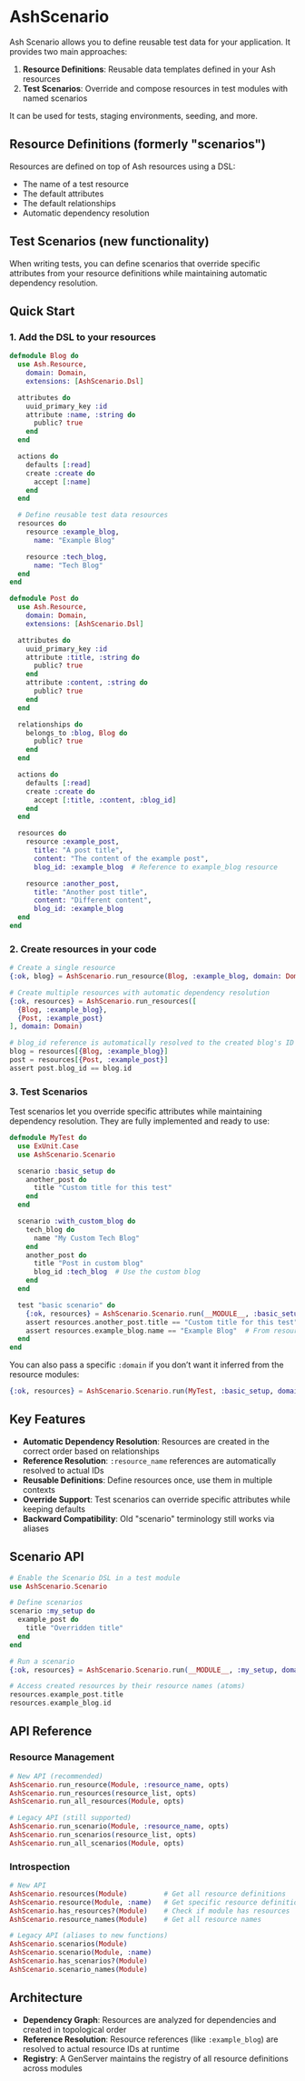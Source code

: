 # AshScenario

Ash Scenario allows you to define reusable test data for your application. It provides two main approaches:

1. **Resource Definitions**: Reusable data templates defined in your Ash resources
2. **Test Scenarios**: Override and compose resources in test modules with named scenarios

It can be used for tests, staging environments, seeding, and more.

## Resource Definitions (formerly "scenarios")
Resources are defined on top of Ash resources using a DSL:
- The name of a test resource
- The default attributes  
- The default relationships
- Automatic dependency resolution

## Test Scenarios (new functionality)
When writing tests, you can define scenarios that override specific attributes from your resource definitions while maintaining automatic dependency resolution.


## Quick Start

### 1. Add the DSL to your resources

```elixir
defmodule Blog do
  use Ash.Resource,
    domain: Domain,
    extensions: [AshScenario.Dsl]

  attributes do
    uuid_primary_key :id
    attribute :name, :string do
      public? true
    end
  end

  actions do
    defaults [:read]
    create :create do
      accept [:name]
    end
  end

  # Define reusable test data resources
  resources do
    resource :example_blog,
      name: "Example Blog"

    resource :tech_blog,  
      name: "Tech Blog"
  end
end

defmodule Post do
  use Ash.Resource,
    domain: Domain,
    extensions: [AshScenario.Dsl]

  attributes do
    uuid_primary_key :id
    attribute :title, :string do
      public? true
    end
    attribute :content, :string do
      public? true
    end
  end

  relationships do
    belongs_to :blog, Blog do
      public? true
    end
  end

  actions do
    defaults [:read]
    create :create do
      accept [:title, :content, :blog_id]
    end
  end

  resources do
    resource :example_post,
      title: "A post title",
      content: "The content of the example post",
      blog_id: :example_blog  # Reference to example_blog resource

    resource :another_post,
      title: "Another post title", 
      content: "Different content",
      blog_id: :example_blog
  end
end
```

### 2. Create resources in your code

```elixir
# Create a single resource
{:ok, blog} = AshScenario.run_resource(Blog, :example_blog, domain: Domain)

# Create multiple resources with automatic dependency resolution  
{:ok, resources} = AshScenario.run_resources([
  {Blog, :example_blog},
  {Post, :example_post}
], domain: Domain)

# blog_id reference is automatically resolved to the created blog's ID
blog = resources[{Blog, :example_blog}]
post = resources[{Post, :example_post}]
assert post.blog_id == blog.id
```

### 3. Test Scenarios

Test scenarios let you override specific attributes while maintaining dependency resolution. They are fully implemented and ready to use:

```elixir
defmodule MyTest do
  use ExUnit.Case
  use AshScenario.Scenario

  scenario :basic_setup do
    another_post do
      title "Custom title for this test"
    end
  end

  scenario :with_custom_blog do
    tech_blog do
      name "My Custom Tech Blog"  
    end
    another_post do
      title "Post in custom blog"
      blog_id :tech_blog  # Use the custom blog
    end
  end

  test "basic scenario" do
    {:ok, resources} = AshScenario.Scenario.run(__MODULE__, :basic_setup)
    assert resources.another_post.title == "Custom title for this test"
    assert resources.example_blog.name == "Example Blog"  # From resource defaults
  end
end
```

You can also pass a specific `:domain` if you don’t want it inferred from the resource modules:

```elixir
{:ok, resources} = AshScenario.Scenario.run(MyTest, :basic_setup, domain: MyApp.Domain)
```

## Key Features

- **Automatic Dependency Resolution**: Resources are created in the correct order based on relationships
- **Reference Resolution**: `:resource_name` references are automatically resolved to actual IDs
- **Reusable Definitions**: Define resources once, use them in multiple contexts
- **Override Support**: Test scenarios can override specific attributes while keeping defaults
- **Backward Compatibility**: Old "scenario" terminology still works via aliases

## Scenario API

```elixir
# Enable the Scenario DSL in a test module
use AshScenario.Scenario

# Define scenarios
scenario :my_setup do
  example_post do
    title "Overridden title"
  end
end

# Run a scenario
{:ok, resources} = AshScenario.Scenario.run(__MODULE__, :my_setup, domain: MyApp.Domain)

# Access created resources by their resource names (atoms)
resources.example_post.title
resources.example_blog.id
```

## API Reference

### Resource Management

```elixir
# New API (recommended)
AshScenario.run_resource(Module, :resource_name, opts)
AshScenario.run_resources(resource_list, opts) 
AshScenario.run_all_resources(Module, opts)

# Legacy API (still supported)  
AshScenario.run_scenario(Module, :resource_name, opts)
AshScenario.run_scenarios(resource_list, opts)
AshScenario.run_all_scenarios(Module, opts)
```

### Introspection

```elixir
# New API
AshScenario.resources(Module)         # Get all resource definitions
AshScenario.resource(Module, :name)   # Get specific resource definition
AshScenario.has_resources?(Module)    # Check if module has resources
AshScenario.resource_names(Module)    # Get all resource names

# Legacy API (aliases to new functions)
AshScenario.scenarios(Module)
AshScenario.scenario(Module, :name) 
AshScenario.has_scenarios?(Module)
AshScenario.scenario_names(Module)
```

## Architecture

- **Dependency Graph**: Resources are analyzed for dependencies and created in topological order
- **Reference Resolution**: Resource references (like `:example_blog`) are resolved to actual resource IDs at runtime
- **Registry**: A GenServer maintains the registry of all resource definitions across modules
